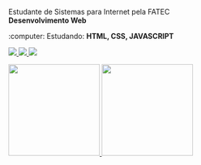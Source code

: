 <p align="left"> 
  Estudante de Sistemas para Internet pela FATEC<br>
   <strong>Desenvolvimento Web</strong>
</p>

<p align="left">
  :computer: Estudando: <strong> HTML, CSS, JAVASCRIPT</strong>
</p>


<p align="left">
  
  <a href="https://www.linkedin.com/in/leonardo-paes-668a55207" alt="linkedin" target="_blank">

  <img src="https://img.shields.io/badge/-Linkedin-0e76a8?style=flat-square&logo=Linkedin&logoColor=white">

  </a>
 
  <a href="https://www.instagram.com/leonardopaeslp" alt="Instagram" target="_blank">

  <img src="https://img.shields.io/badge/-Instagram-DF0174?style=flat-square&labelColor=DF0174&logo=instagram&logoColor=white">

  </a>
 
  <a href="https://www.facebook.com/djleonardo.paes.3" alt="Facebook" target="_blank">

  <img src="https://img.shields.io/badge/-Facebook-3b5998?style=flat-square&labelColor=3b5998&logo=facebook&logoColor=white">

  </a>
  
</p>  

 <div style="display: inline_block">
  <a href="https://github.com/LeonardoOPaes">
  <img height="180em" src="https://github-readme-stats.vercel.app/api?username=LeonardoOPaes&show_icons=true&theme=tokyonight&include_all_commits=true&count_private=true"/>
  <img height="180em" src="https://github-readme-stats.vercel.app/api/top-langs/?username=LeonardoOPaes&layout=compact&langs_count=7&theme=tokyonight"/>
</div>

  
